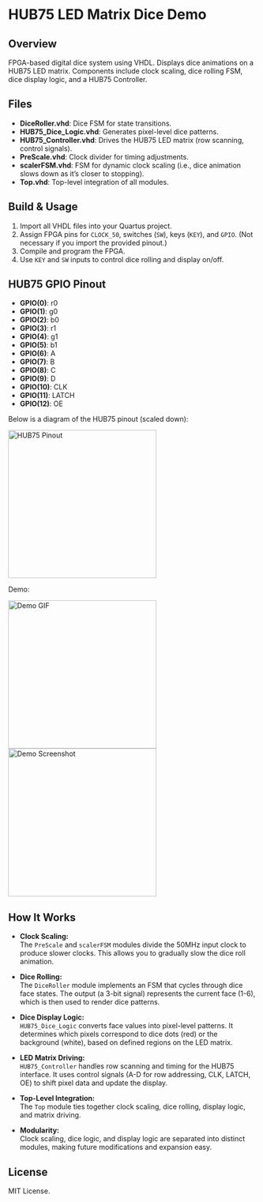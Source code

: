 # HUB75 LED Matrix Dice Demo

## Overview
FPGA-based digital dice system using VHDL. Displays dice animations on a HUB75 LED matrix. Components include clock scaling, dice rolling FSM, dice display logic, and a HUB75 Controller.

## Files
- **DiceRoller.vhd**: Dice FSM for state transitions.
- **HUB75_Dice_Logic.vhd**: Generates pixel-level dice patterns.
- **HUB75_Controller.vhd**: Drives the HUB75 LED matrix (row scanning, control signals).
- **PreScale.vhd**: Clock divider for timing adjustments.
- **scalerFSM.vhd**: FSM for dynamic clock scaling (i.e., dice animation slows down as it’s closer to stopping).
- **Top.vhd**: Top-level integration of all modules.

## Build & Usage
1. Import all VHDL files into your Quartus project.
2. Assign FPGA pins for `CLOCK_50`, switches (`SW`), keys (`KEY`), and `GPIO`. (Not necessary if you import the provided pinout.)
3. Compile and program the FPGA.
4. Use `KEY` and `SW` inputs to control dice rolling and display on/off.

## HUB75 GPIO Pinout
- **GPIO(0)**: r0  
- **GPIO(1)**: g0  
- **GPIO(2)**: b0  
- **GPIO(3)**: r1  
- **GPIO(4)**: g1  
- **GPIO(5)**: b1  
- **GPIO(6)**: A  
- **GPIO(7)**: B  
- **GPIO(8)**: C  
- **GPIO(9)**: D  
- **GPIO(10)**: CLK  
- **GPIO(11)**: LATCH  
- **GPIO(12)**: OE  

Below is a diagram of the HUB75 pinout (scaled down):

<img src="https://github.com/user-attachments/assets/a5799262-1b16-42d2-af19-34fc6aae3521" width="300" alt="HUB75 Pinout">

Demo:

<img src="https://github.com/user-attachments/assets/f2a9a52b-798d-44eb-bf11-ddd995458b77" width="300" alt="Demo GIF">
<img src="https://github.com/user-attachments/assets/ed5c34d6-7f70-424f-8328-526f218f4c46" width="300" alt="Demo Screenshot">

## How It Works
- **Clock Scaling:**  
  The `PreScale` and `scalerFSM` modules divide the 50MHz input clock to produce slower clocks. This allows you to gradually slow the dice roll animation.

- **Dice Rolling:**  
  The `DiceRoller` module implements an FSM that cycles through dice face states. The output (a 3-bit signal) represents the current face (1-6), which is then used to render dice patterns.

- **Dice Display Logic:**  
  `HUB75_Dice_Logic` converts face values into pixel-level patterns. It determines which pixels correspond to dice dots (red) or the background (white), based on defined regions on the LED matrix.

- **LED Matrix Driving:**  
  `HUB75_Controller` handles row scanning and timing for the HUB75 interface. It uses control signals (A-D for row addressing, CLK, LATCH, OE) to shift pixel data and update the display.

- **Top-Level Integration:**  
  The `Top` module ties together clock scaling, dice rolling, display logic, and matrix driving.
  
- **Modularity:**  
  Clock scaling, dice logic, and display logic are separated into distinct modules, making future modifications and expansion easy.

## License
MIT License.
